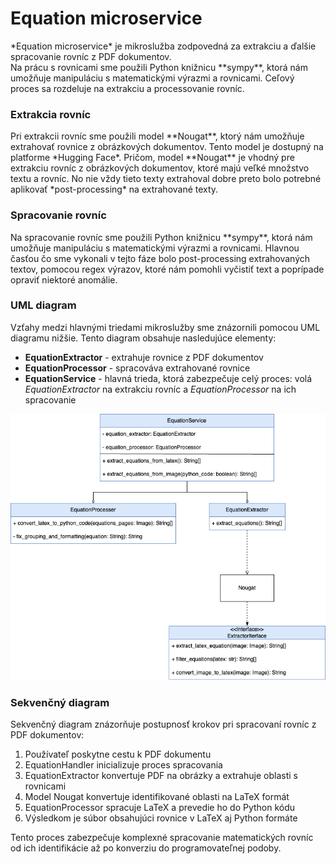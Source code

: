 # Equation microservice
<div style={{ textAlign: 'justify' }}>
*Equation microservice* je mikroslužba zodpovedná za extrakciu a ďalšie spracovanie rovníc z PDF dokumentov.

<br>
Na prácu s rovnicami sme použili Python knižnicu **sympy**, ktorá nám umožňuje manipuláciu s matematickými výrazmi a rovnicami. Ceľový proces sa rozdeluje na extrakciu a processovanie rovníc.
   
</div>

### Extrakcia rovníc
<div style={{ textAlign: 'justify' }}>
   Pri extrakcii rovníc sme použili model **Nougat**, ktorý nám umožňuje extrahovať rovnice z obrázkových dokumentov. Tento model je dostupný na platforme *Hugging Face*. Pričom, model **Nougat** je vhodný pre extrakciu rovníc z obrázkových dokumentov, ktoré majú veľké množstvo textu a rovníc. No nie vždy tieto texty extrahoval dobre preto bolo potrebné aplikovať *post-processing* na extrahované texty.
</div>

### Spracovanie rovníc

<div style={{ textAlign: 'justify' }}>
    Na spracovanie rovníc sme použili Python knižnicu **sympy**, ktorá nám umožňuje manipuláciu s matematickými výrazmi a rovnicami. Hlavnou časťou čo sme vykonali v tejto fáze bolo post-processing extrahovaných textov, pomocou regex výrazov, ktoré nám pomohli vyčistiť text a poprípade opraviť niektoré anomálie.
</div>

### UML diagram

<div style={{ textAlign: 'justify' }}>
Vzťahy medzi hlavnými triedami mikroslužby sme znázornili pomocou UML diagramu nižšie. Tento diagram obsahuje nasledujúce elementy:

<br>

- **EquationExtractor** - extrahuje rovnice z PDF dokumentov
- **EquationProcessor** - spracováva extrahované rovnice
- **EquationService** - hlavná trieda, ktorá zabezpečuje celý proces: volá *EquationExtractor* na extrakciu rovníc a *EquationProcessor* na ich spracovanie
</div>

![ilustration-image](/img/ai_doc/UML_equation_service.png)


### Sekvenčný diagram

<div style={{ textAlign: 'justify' }}>
   Sekvenčný diagram znázorňuje postupnosť krokov pri spracovaní rovníc z PDF dokumentov:

   1. Používateľ poskytne cestu k PDF dokumentu
   2. EquationHandler inicializuje proces spracovania
   3. EquationExtractor konvertuje PDF na obrázky a extrahuje oblasti s rovnicami
   4. Model Nougat konvertuje identifikované oblasti na LaTeX formát
   5. EquationProcessor spracuje LaTeX a prevedie ho do Python kódu
   6. Výsledkom je súbor obsahujúci rovnice v LaTeX aj Python formáte

   Tento proces zabezpečuje komplexné spracovanie matematických rovníc od ich identifikácie až po konverziu do programovateľnej podoby.
</div>
